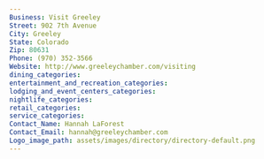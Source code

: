 ```yaml
---
Business: Visit Greeley
Street: 902 7th Avenue
City: Greeley
State: Colorado
Zip: 80631
Phone: (970) 352-3566
Website: http://www.greeleychamber.com/visiting
dining_categories: 
entertainment_and_recreation_categories: 
lodging_and_event_centers_categories: 
nightlife_categories: 
retail_categories: 
service_categories: 
Contact_Name: Hannah LaForest
Contact_Email: hannah@greeleychamber.com
Logo_image_path: assets/images/directory/directory-default.png
---
```

